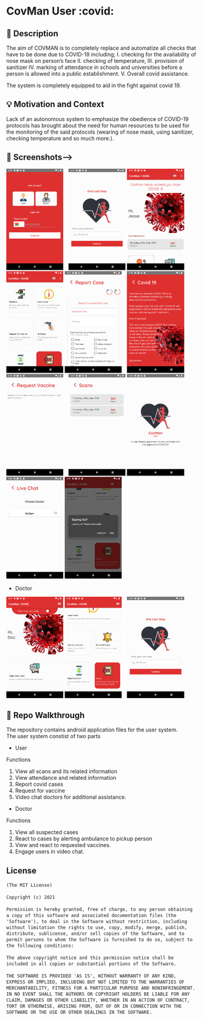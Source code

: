 # CovMan User :covid:

<!--- Replace <OWNER> with your Github Username and <REPOSITORY> with the name of your repository. -->
<!--- You can find both of these in the url bar when you open your repository in github. -->
<!-- ![Workflow result](https://github.com/botchway44/weather-app/workflows/Check/badge.svg) -->

## :scroll: Description

<!--- Describe your app in one or two sentences -->
The aim of COVMAN is to completely replace and automatize all checks that have to be done due to
COVID-19 including;
I. checking for the availability of nose mask on person’s face
II. checking of temperature,
III. provision of sanitizer
IV. marking of attendance in schools and universities
before a person is allowed into a public establishment.
V. Overall covid assistance. 

The system is completely equipped to aid in the fight against covid 19. 

## :bulb: Motivation and Context

Lack of an autonomous system to emphasize the obedience of COVID-19 protocols has brought about
the need for human resources to be used for the monitoring of the said protocols (wearing of nose
mask, using sanitizer, checking temperature and so much more.).

## :camera_flash: Screenshots-->

<!-- You can add more screenshots here if you like -->
<img src="screenshots/1.png" width="30%">&emsp;<img src="screenshots/2.png" width="30%">
<img src="screenshots/3.png" width="30%">&emsp;<img src="screenshots/4.png" width="30%">
<img src="screenshots/5.png" width="30%">&emsp;<img src="screenshots/6.png" width="30%">
<img src="screenshots/7.png" width="30%">&emsp;<img src="screenshots/8.png" width="30%">
<img src="screenshots/9.png" width="30%">&emsp;<img src="screenshots/10.png" width="30%">
<img src="screenshots/11.png" width="30%">

- Doctor

<img src="screenshots/12.png" width="30%">
<img src="screenshots/13.png" width="30%">&emsp;<img src="screenshots/2.png" width="30%">



## :file_folder: Repo Walkthrough

The repository contains android application files for the user system.  
The user system constist of two parts 
- User 

Functions
1. View all scans and its related information
2. View attendance and related information
3. Report covid cases
4. Request for vaccine
5. Video chat doctors for additional assistance. 

- Doctor

Functions

1. View all suspected cases
2. React to cases by alerting ambulance to pickup person
3. View and react to requested vaccines. 
4. Engage users in video chat. 


## License

```
(The MIT License)

Copyright (c) 2021

Permission is hereby granted, free of charge, to any person obtaining
a copy of this software and associated documentation files (the
'Software'), to deal in the Software without restriction, including
without limitation the rights to use, copy, modify, merge, publish,
distribute, sublicense, and/or sell copies of the Software, and to
permit persons to whom the Software is furnished to do so, subject to
the following conditions:

The above copyright notice and this permission notice shall be
included in all copies or substantial portions of the Software.

THE SOFTWARE IS PROVIDED 'AS IS', WITHOUT WARRANTY OF ANY KIND,
EXPRESS OR IMPLIED, INCLUDING BUT NOT LIMITED TO THE WARRANTIES OF
MERCHANTABILITY, FITNESS FOR A PARTICULAR PURPOSE AND NONINFRINGEMENT.
IN NO EVENT SHALL THE AUTHORS OR COPYRIGHT HOLDERS BE LIABLE FOR ANY
CLAIM, DAMAGES OR OTHER LIABILITY, WHETHER IN AN ACTION OF CONTRACT,
TORT OR OTHERWISE, ARISING FROM, OUT OF OR IN CONNECTION WITH THE
SOFTWARE OR THE USE OR OTHER DEALINGS IN THE SOFTWARE.
```
    
